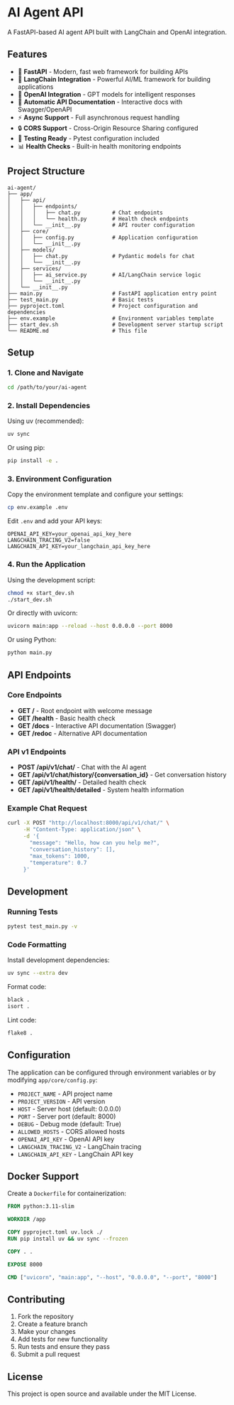 # AI Agent API

A FastAPI-based AI agent API built with LangChain and OpenAI integration.

## Features

- 🚀 **FastAPI** - Modern, fast web framework for building APIs
- 🤖 **LangChain Integration** - Powerful AI/ML framework for building applications
- 🔗 **OpenAI Integration** - GPT models for intelligent responses
- 📝 **Automatic API Documentation** - Interactive docs with Swagger/OpenAPI
- ⚡ **Async Support** - Full asynchronous request handling
- 🔒 **CORS Support** - Cross-Origin Resource Sharing configured
- 🧪 **Testing Ready** - Pytest configuration included
- 📊 **Health Checks** - Built-in health monitoring endpoints

## Project Structure

```
ai-agent/
├── app/
│   ├── api/
│   │   ├── endpoints/
│   │   │   ├── chat.py          # Chat endpoints
│   │   │   └── health.py        # Health check endpoints
│   │   └── __init__.py          # API router configuration
│   ├── core/
│   │   ├── config.py            # Application configuration
│   │   └── __init__.py
│   ├── models/
│   │   ├── chat.py              # Pydantic models for chat
│   │   └── __init__.py
│   ├── services/
│   │   ├── ai_service.py        # AI/LangChain service logic
│   │   └── __init__.py
│   └── __init__.py
├── main.py                      # FastAPI application entry point
├── test_main.py                 # Basic tests
├── pyproject.toml               # Project configuration and dependencies
├── env.example                  # Environment variables template
├── start_dev.sh                 # Development server startup script
└── README.md                    # This file
```

## Setup

### 1. Clone and Navigate

```bash
cd /path/to/your/ai-agent
```

### 2. Install Dependencies

Using uv (recommended):
```bash
uv sync
```

Or using pip:
```bash
pip install -e .
```

### 3. Environment Configuration

Copy the environment template and configure your settings:
```bash
cp env.example .env
```

Edit `.env` and add your API keys:
```env
OPENAI_API_KEY=your_openai_api_key_here
LANGCHAIN_TRACING_V2=false
LANGCHAIN_API_KEY=your_langchain_api_key_here
```

### 4. Run the Application

Using the development script:
```bash
chmod +x start_dev.sh
./start_dev.sh
```

Or directly with uvicorn:
```bash
uvicorn main:app --reload --host 0.0.0.0 --port 8000
```

Or using Python:
```bash
python main.py
```

## API Endpoints

### Core Endpoints

- **GET /** - Root endpoint with welcome message
- **GET /health** - Basic health check
- **GET /docs** - Interactive API documentation (Swagger)
- **GET /redoc** - Alternative API documentation

### API v1 Endpoints

- **POST /api/v1/chat/** - Chat with the AI agent
- **GET /api/v1/chat/history/{conversation_id}** - Get conversation history
- **GET /api/v1/health/** - Detailed health check
- **GET /api/v1/health/detailed** - System health information

### Example Chat Request

```bash
curl -X POST "http://localhost:8000/api/v1/chat/" \
     -H "Content-Type: application/json" \
     -d '{
       "message": "Hello, how can you help me?",
       "conversation_history": [],
       "max_tokens": 1000,
       "temperature": 0.7
     }'
```

## Development

### Running Tests

```bash
pytest test_main.py -v
```

### Code Formatting

Install development dependencies:
```bash
uv sync --extra dev
```

Format code:
```bash
black .
isort .
```

Lint code:
```bash
flake8 .
```

## Configuration

The application can be configured through environment variables or by modifying `app/core/config.py`:

- `PROJECT_NAME` - API project name
- `PROJECT_VERSION` - API version
- `HOST` - Server host (default: 0.0.0.0)
- `PORT` - Server port (default: 8000)
- `DEBUG` - Debug mode (default: True)
- `ALLOWED_HOSTS` - CORS allowed hosts
- `OPENAI_API_KEY` - OpenAI API key
- `LANGCHAIN_TRACING_V2` - LangChain tracing
- `LANGCHAIN_API_KEY` - LangChain API key

## Docker Support

Create a `Dockerfile` for containerization:

```dockerfile
FROM python:3.11-slim

WORKDIR /app

COPY pyproject.toml uv.lock ./
RUN pip install uv && uv sync --frozen

COPY . .

EXPOSE 8000

CMD ["uvicorn", "main:app", "--host", "0.0.0.0", "--port", "8000"]
```

## Contributing

1. Fork the repository
2. Create a feature branch
3. Make your changes
4. Add tests for new functionality
5. Run tests and ensure they pass
6. Submit a pull request

## License

This project is open source and available under the MIT License.
